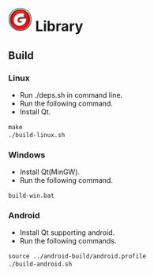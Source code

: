 <img src="img/g.png" width="48" height="48"> Library
===

## Build

### Linux
* Run ./deps.sh in command line.
* Run the following command.
* Install Qt.
```
make
./build-linux.sh
```

### Windows
* Install Qt(MinGW).
* Run the following command.
```
build-win.bat
```

### Android
* Install Qt supporting android.
* Run the following commands.
```
source ../android-build/android.profile
./build-android.sh
```
